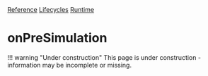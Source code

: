 <div class="ompdoc-api-breadcrumbs">
<a href="../../../">Reference</a>
<a href="../../">Lifecycles</a>
<a href="../">Runtime</a>
</div>

# onPreSimulation

!!! warning "Under construction"
    This page is under construction - information may be incomplete or missing.

